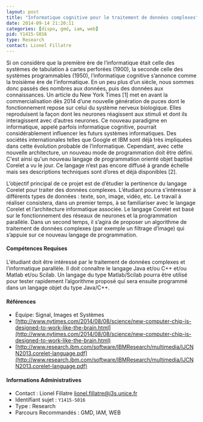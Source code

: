 ```yaml
---
layout: post
title: "Informatique cognitive pour le traitement de données complexes"
date: 2014-09-14 21:20:11
categories: [dispo, gmd, iam, web]
pid: Y1415-S016
type: Research
contact: Lionel Fillatre
---
```

       
Si on considère que la première ère de l’informatique était celle des systèmes de tabulation à cartes perforées (1900), la seconde celle des systèmes programmables (1950), l’informatique cognitive s’annonce comme la troisième ère de l’informatique. En un peu plus d’un siècle, nous sommes donc passés des nombres aux données, puis des données aux connaissances. Un article du New York Times [1] met en avant la commercialisation dès 2014 d’une nouvelle génération de puces dont le fonctionnement repose sur celui du système nerveux biologique. Elles reproduisent la façon dont les neurones réagissent aux stimuli et dont ils interagissent avec d’autres neurones. Ce nouveau paradigme en informatique, appelé parfois informatique cognitive, pourrait considérablement influencer les futurs systèmes informatiques. Des sociétés internationales telles que Google et IBM sont déjà très impliquées dans cette évolution probable de l’informatique. Cependant, avec cette nouvelle architecture, un nouveau mode de programmation doit être défini. C'est ainsi qu'un nouveau langage de programmation orienté objet baptisé Corelet a vu le jour. Ce langage n’est pas encore diffusé à grande échelle mais ses descriptions techniques sont d’ores et déjà disponibles [2]. 

L’objectif principal de ce projet est de d’étudier la pertinence du langage Corelet pour traiter des données complexes. L’étudiant pourra s’intéresser à différents types de données : texte, son, image, vidéo, etc. Le travail à réaliser consistera, dans un premier temps, à se familiariser avec le langage Corelet et l’architecture informatique associée. Le langage Corelet est basé sur le fonctionnement des réseaux de neurones et la programmation parallèle. Dans un second temps, il s’agira de proposer un algorithme de traitement de données complexes (par exemple un filtrage d’image) qui s’appuie sur ce nouveau langage de programmation.

#### Compétences Requises
L'étudiant doit être intéressé par le traitement de données complexes et l’informatique parallèle. Il doit connaître le langage Java et/ou C++ et/ou Matlab et/ou Scilab. Un langage du type Matlab/Scilab pourra être utilisé pour tester rapidement l’algorithme proposé qui sera ensuite programmé dans un langage objet du type Java/C++.


#### Références

  * Équipe: Signal, Images et Systèmes
  * [http://www.nytimes.com/2014/08/08/science/new-computer-chip-is-designed-to-work-like-the-brain.html](http://www.nytimes.com/2014/08/08/science/new-computer-chip-is-designed-to-work-like-the-brain.html)
  * [http://www.research.ibm.com/software/IBMResearch/multimedia/IJCNN2013.corelet-language.pdf](http://www.research.ibm.com/software/IBMResearch/multimedia/IJCNN2013.corelet-language.pdf)

#### Informations Administratives
  * Contact : Lionel Fillatre <lionel.fillatre@i3s.unice.fr>
  * Identifiant sujet : `Y1415-S016`
  * Type : Research
  * Parcours Recommandés : GMD, IAM, WEB
     